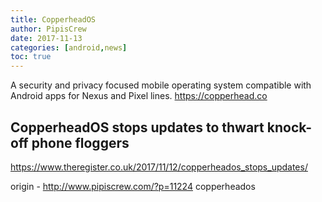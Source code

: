 ```yaml
---
title: CopperheadOS
author: PipisCrew
date: 2017-11-13
categories: [android,news]
toc: true
---
```


A security and privacy focused mobile operating system compatible with Android apps for Nexus and Pixel lines.
https://copperhead.co

## CopperheadOS stops updates to thwart knock-off phone floggers

https://www.theregister.co.uk/2017/11/12/copperheados_stops_updates/

origin - http://www.pipiscrew.com/?p=11224 copperheados